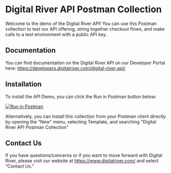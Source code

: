 # Digital River API Postman Collection
Welcome to the demo of the Digital River API!  You can use this Postman collection to test our API offering, string together checkout flows, and make calls to a test environment with a public API key. 
## Documentation
You can find documentation on the Digital River API on our Developer Portal here: https://developers.digitalriver.com/digital-river-api/
## Installation
To install the API Demo, you can click the Run in Postman button below:

[![Run in Postman](https://run.pstmn.io/button.svg)](https://app.getpostman.com/run-collection/7fd695b6e6176368c243)

Alternatively, you can install this collection from your Postman client directly by opening the "New" menu, selecting Template, and searching "Digital River API Postman Collection"
## Contact Us
If you have questions/concerns or if you want to move forward with Digital River, please visit our website at https://www.digitalriver.com/ and select “Contact Us.”

